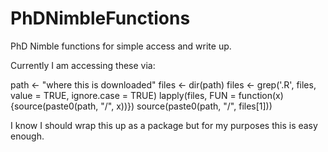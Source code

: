 # PhDNimbleFunctions
 PhD Nimble functions for simple access and write up.

 Currently I am accessing these via:

path <- "where this is downloaded"
files <- dir(path)
files <- grep('.R', files, value = TRUE, ignore.case = TRUE)
lapply(files, FUN = function(x){source(paste0(path, "/", x))})
source(paste0(path, "/", files[1]))

I know I should wrap this up as a package but for my purposes this is easy enough.